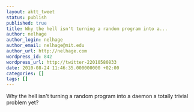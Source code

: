 ```yaml
---
layout: aktt_tweet
status: publish
published: true
title: Why the hell isn't turning a random program into a...
author: nelhage
author_login: nelhage
author_email: nelhage@mit.edu
author_url: http://nelhage.com
wordpress_id: 842
wordpress_url: http://twitter-22010580833
date: 2010-08-24 11:46:35.000000000 +02:00
categories: []
tags: []
---
```

Why the hell isn't turning a random program into a daemon a totally trivial problem yet?
